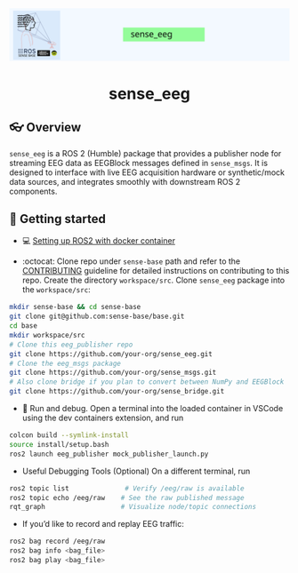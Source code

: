 <div style="text-align: center;" align="center">
  <img src="docs/figs/sense_eeg.svg" alt="" width="800"/>
  <h1> sense_eeg </h1>
</div>

## :eyeglasses: Overview

`sense_eeg` is a ROS 2 (Humble) package that provides a publisher node for streaming EEG data as EEGBlock messages defined in `sense_msgs`. It is designed to interface with live EEG acquisition hardware or synthetic/mock data sources, and integrates smoothly with downstream ROS 2 components.

## :school_satchel: Getting started
* :computer: [Setting up ROS2 with docker container](https://github.com/sense-base/base/tree/main/docs/docker)

* :octocat: Clone repo under `sense-base` path and refer to the [CONTRIBUTING](CONTRIBUTING.md) guideline for detailed instructions on contributing to this repo. Create the directory `workspace/src`. Clone `sense_eeg` package into the `workspace/src`:

```bash
mkdir sense-base && cd sense-base
git clone git@github.com:sense-base/base.git
cd base
mkdir workspace/src
# Clone this eeg_publisher repo
git clone https://github.com/your-org/sense_eeg.git
# Clone the eeg_msgs package
git clone https://github.com/your-org/sense_msgs.git
# Also clone bridge if you plan to convert between NumPy and EEGBlock
git clone https://github.com/your-org/sense_bridge.git
```

* :nut_and_bolt: Run and debug. Open a terminal into the loaded container in VSCode using the dev containers extension, and run

```bash
colcon build --symlink-install
source install/setup.bash
ros2 launch eeg_publisher mock_publisher_launch.py
```

* Useful Debugging Tools (Optional)
On a different terminal, run

```bash
ros2 topic list              # Verify /eeg/raw is available
ros2 topic echo /eeg/raw    # See the raw published message
rqt_graph                   # Visualize node/topic connections
```

* If you’d like to record and replay EEG traffic:

```bash
ros2 bag record /eeg/raw
ros2 bag info <bag_file>
ros2 bag play <bag_file>
```
